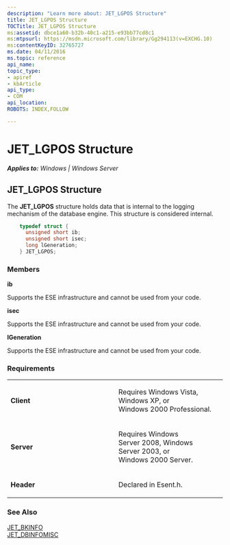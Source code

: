 ```yaml
---
description: "Learn more about: JET_LGPOS Structure"
title: JET_LGPOS Structure
TOCTitle: JET_LGPOS Structure
ms:assetid: dbce1a60-b32b-40c1-a215-e93bb77cd8c1
ms:mtpsurl: https://msdn.microsoft.com/library/Gg294113(v=EXCHG.10)
ms:contentKeyID: 32765727
ms.date: 04/11/2016
ms.topic: reference
api_name: 
topic_type: 
- apiref
- kbArticle
api_type: 
- COM
api_location: 
ROBOTS: INDEX,FOLLOW

---
```


# JET_LGPOS Structure


_**Applies to:** Windows | Windows Server_

## JET_LGPOS Structure

The **JET_LGPOS** structure holds data that is internal to the logging mechanism of the database engine. This structure is considered internal.

```cpp
    typedef struct {
      unsigned short ib;
      unsigned short isec;
      long lGeneration;
    } JET_LGPOS;
```

### Members

**ib**

Supports the ESE infrastructure and cannot be used from your code.

**isec**

Supports the ESE infrastructure and cannot be used from your code.

**lGeneration**

Supports the ESE infrastructure and cannot be used from your code.

### Requirements

<table>
<colgroup>
<col style="width: 50%" />
<col style="width: 50%" />
</colgroup>
<tbody>
<tr class="odd">
<td><p><strong>Client</strong></p></td>
<td><p>Requires Windows Vista, Windows XP, or Windows 2000 Professional.</p></td>
</tr>
<tr class="even">
<td><p><strong>Server</strong></p></td>
<td><p>Requires Windows Server 2008, Windows Server 2003, or Windows 2000 Server.</p></td>
</tr>
<tr class="odd">
<td><p><strong>Header</strong></p></td>
<td><p>Declared in Esent.h.</p></td>
</tr>
</tbody>
</table>


### See Also

[JET_BKINFO](./jet-bkinfo-structure.md)  
[JET_DBINFOMISC](./jet-dbinfomisc-structure.md)

